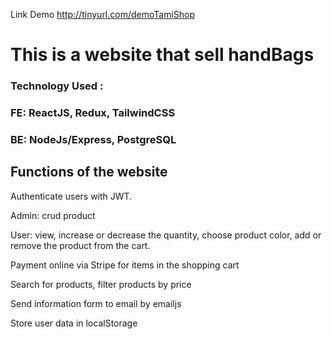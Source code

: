 Link Demo http://tinyurl.com/demoTamiShop

<h1>This is a website that sell handBags</h1>

<h3>Technology Used :</h3>
<h3>FE: ReactJS, Redux, TailwindCSS</h3>
<h3>BE: NodeJs/Express, PostgreSQL</h3>

<h2>Functions of the website</h2>
<p>Authenticate users with JWT.</p>
<p>Admin: crud product </p>
<p>User: view, increase or decrease the quantity, choose product color, add or remove the product from the cart.</p>
<p>Payment online via Stripe for items in the shopping cart</p>
<p>Search for products, filter products by price</p>
<p>Send information form to email by emailjs</p>
<p>Store user data in localStorage </p>




